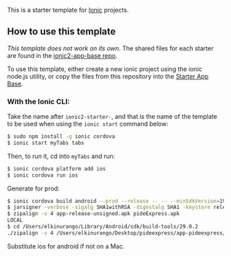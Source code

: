 This is a starter template for [Ionic](http://ionicframework.com/docs/) projects.

## How to use this template

*This template does not work on its own*. The shared files for each starter are found in the [ionic2-app-base repo](https://github.com/ionic-team/ionic2-app-base).

To use this template, either create a new ionic project using the ionic node.js utility, or copy the files from this repository into the [Starter App Base](https://github.com/ionic-team/ionic2-app-base).

### With the Ionic CLI:

Take the name after `ionic2-starter-`, and that is the name of the template to be used when using the `ionic start` command below:

```bash
$ sudo npm install -g ionic cordova
$ ionic start myTabs tabs
```

Then, to run it, cd into `myTabs` and run:

```bash
$ ionic cordova platform add ios
$ ionic cordova run ios
```

Generate for prod:

```bash
$ ionic cordova build android --prod --release -- -- --minSdkVersion=19
$ jarsigner -verbose -sigalg SHA1withRSA -digestalg SHA1 -keystore release-key-pideExpress.keystore app-release-unsigned.apk pideExpress
$ zipalign -v 4 app-release-unsigned.apk pideExpress.apk
LOCAL
$ cd /Users/elkinurango/Library/Android/sdk/build-tools/29.0.2
./zipalign -v 4 /Users/elkinurango/Desktop/pideexpress/app-pideexpress/app-release-unsigned.apk /Users/elkinurango/Desktop/pideexpress/app-pideexpress/pideExpress.apk
```

Substitute ios for android if not on a Mac.


